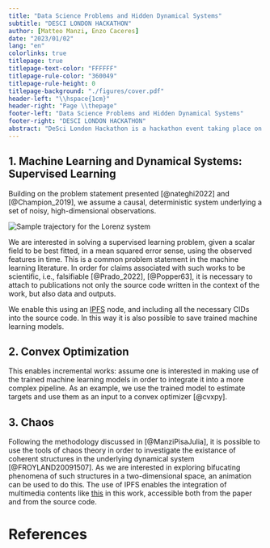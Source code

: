 ```yaml
---
title: "Data Science Problems and Hidden Dynamical Systems"
subtitle: "DESCI LONDON HACKATHON"
author: [Matteo Manzi, Enzo Caceres]
date: "2023/01/02"
lang: "en"
colorlinks: true
titlepage: true
titlepage-text-color: "FFFFFF"
titlepage-rule-color: "360049"
titlepage-rule-height: 0
titlepage-background: "./figures/cover.pdf"
header-left: "\\hspace{1cm}"
header-right: "Page \\thepage"
footer-left: "Data Science Problems and Hidden Dynamical Systems"
footer-right: "DESCI LONDON HACKATHON"
abstract: "DeSci London Hackathon is a hackathon event taking place on the 12th and 13th of January 2023. This hack is aimed at anyone interested in DeSci. In this small work we investigate the use of IPFS to foster the reproducibility of machine learning papers."
---
```


## 1. Machine Learning and Dynamical Systems: Supervised Learning

Building on the problem statement presented  [@nateghi2022] and [@Champion_2019], we assume a causal, deterministic system underlying a set of noisy, high-dimensional observations.

![Sample trajectory for the Lorenz system](./figures/hello_lorenz.png)

We are interested in solving a supervised learning problem, given a scalar field to be best fitted, in a mean squared error sense, using the observed features in time. This is a common problem statement in the machine learning literature. In order for claims associated with such works to be scientific, i.e., falsifiable [@Prado_2022], [@Popper63], it is necessary to attach to publications not only the source code written in the context of the work, but also data and outputs.

We enable this using an [IPFS](https://ipfs.io/) node, and including all the necessary CIDs into the source code.
In this way it is also possible to save trained machine learning models.

## 2. Convex Optimization

This enables incremental works: assume one is interested in making use of the trained machine learning models in order to integrate it into a more complex pipeline. As an example, we use the trained model to estimate targets and use them as an input to a convex optimizer [@cvxpy].

## 3. Chaos

Following the methodology discussed in [@ManziPisaJulia], it is possible to use the tools of chaos theory in order to investigate the existance of coherent structures in the underlying dynamical system [@FROYLAND20091507]. As we are interested in exploring bifucating phenomena of such structures in a two-dimensional space, an animation can be used to do this. The use of IPFS enables the integration of multimedia contents like [this](https://gateway.crunchdao.com/ipfs/QmRPq1NZWCsTgrfZNVQpFohbgk2hvxGZE6oV6fexeqK5Px) in this work, accessible both from the paper and from the source code.

# References
